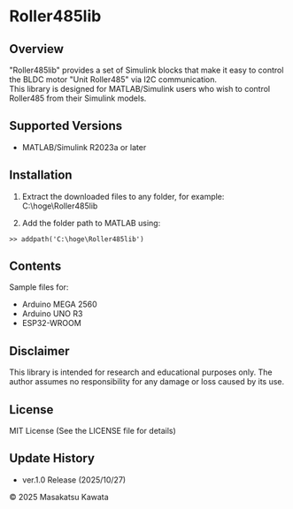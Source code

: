 # Roller485lib

## Overview
"Roller485lib" provides a set of Simulink blocks that make it easy to control the BLDC motor "Unit Roller485" via I2C communication.  
This library is designed for MATLAB/Simulink users who wish to control Roller485 from their Simulink models.

## Supported Versions
- MATLAB/Simulink R2023a or later

## Installation
1. Extract the downloaded files to any folder, for example:
C:\hoge\Roller485lib

2. Add the folder path to MATLAB using:  
```
>> addpath('C:\hoge\Roller485lib')
```

## Contents

Sample files for:
* Arduino MEGA 2560
* Arduino UNO R3
* ESP32-WROOM

## Disclaimer

This library is intended for research and educational purposes only.
The author assumes no responsibility for any damage or loss caused by its use.

## License

MIT License
(See the LICENSE file for details)

## Update History

* ver.1.0 Release (2025/10/27)

© 2025 Masakatsu Kawata
